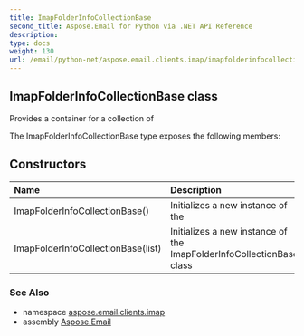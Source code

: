 ```yaml
---
title: ImapFolderInfoCollectionBase
second_title: Aspose.Email for Python via .NET API Reference
description: 
type: docs
weight: 130
url: /email/python-net/aspose.email.clients.imap/imapfolderinfocollectionbase/
---
```


## ImapFolderInfoCollectionBase class

Provides a container for a collection of

The ImapFolderInfoCollectionBase type exposes the following members:
## Constructors
| Name | Description |
| :- | :- |
|ImapFolderInfoCollectionBase()|Initializes a new instance of the|
|ImapFolderInfoCollectionBase(list)|Initializes a new instance of the ImapFolderInfoCollectionBase class|

### See Also

* namespace [aspose.email.clients.imap](/email/python-net/aspose.email.clients.imap/)
* assembly [Aspose.Email](/slides/python-net/)

